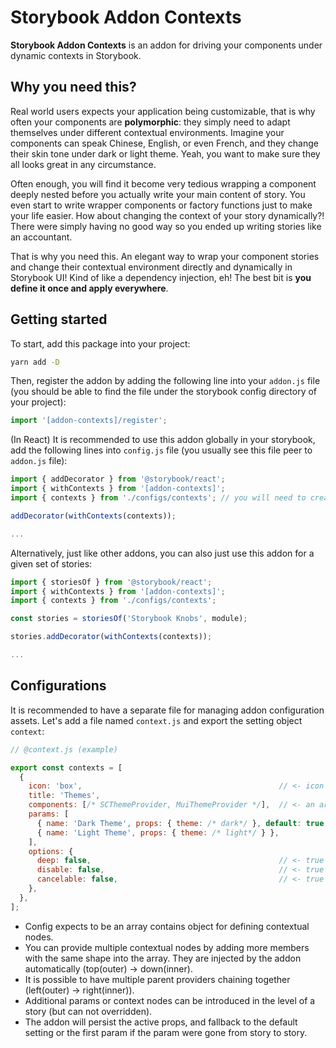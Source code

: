 # Storybook Addon Contexts

**Storybook Addon Contexts** is an addon for driving your components under dynamic contexts in Storybook.


## Why you need this?
Real world users expects your application being customizable, that is why often your components are **polymorphic**:
they simply need to adapt themselves under different contextual environments.  Imagine your components can speak
Chinese, English, or even French, and they change their skin tone under dark or light theme.  Yeah, you want to make
sure they all looks great in any circumstance.

Often enough, you will find it become very tedious wrapping a component deeply nested before you actually write your
main content of story.  You even start to write wrapper components or factory functions just to make your life easier.
How about changing the context of your story dynamically?!  There were simply having no good way so you ended up writing
stories like an accountant.

That is why you need this.  An elegant way to wrap your component stories and change their contextual environment
directly and dynamically in Storybook UI!  Kind of like a dependency injection, eh!  The best bit is **you define it once
and apply everywhere**.


## Getting started

To start, add this package into your project:

```bash
yarn add -D
```

Then, register the addon by adding the following line into your `addon.js` file (you should be able to find the file
under the storybook config directory of your project):

```js
import '[addon-contexts]/register';
```

(In React) It is recommended to use this addon globally in your storybook, add the following lines into `config.js`
file (you usually see this file peer to `addon.js` file):

```js
import { addDecorator } from '@storybook/react';
import { withContexts } from '[addon-contexts]';
import { contexts } from './configs/contexts'; // you will need to creat this addon-context config file later

addDecorator(withContexts(contexts));

...
```

Alternatively, just like other addons, you can also just use this addon for a given set of stories:

```js
import { storiesOf } from '@storybook/react';
import { withContexts } from '[addon-contexts]';
import { contexts } from './configs/contexts';

const stories = storiesOf('Storybook Knobs', module);

stories.addDecorator(withContexts(contexts));

...
```

## Configurations

It is recommended to have a separate file for managing addon configuration assets.  Let's add a file named
`context.js` and export the setting object `context`:

```js
// @context.js (example)

export const contexts = [
  {
    icon: 'box',                                            // <- icon for displaying in the Storybook manager toolbar
    title: 'Themes',
    components: [/* SCThemeProvider, MuiThemeProvider */],  // <- an array contains a chain of component wrappers
    params: [
      { name: 'Dark Theme', props: { theme: /* dark*/ }, default: true },
      { name: 'Light Theme', props: { theme: /* light*/ } },
    ],
    options: {
      deep: false,                                          // <- true to inject props to all components
      disable: false,                                       // <- true to ignore the whole context
      cancelable: false,                                    // <- true to give an option to opt-out temporarily
    },
  },
];
```

- Config expects to be an array contains object for defining contextual nodes.
- You can provide multiple contextual nodes by adding more members with the same shape into the array. They are
injected by the addon automatically (top(outer) -> down(inner).
- It is possible to have multiple parent providers chaining together (left(outer) -> right(inner)).
- Additional params or context nodes can be introduced in the level of a story (but can not overridden).
- The addon will persist the active props, and fallback to the default setting or the first param if the param were
gone from story to story.
